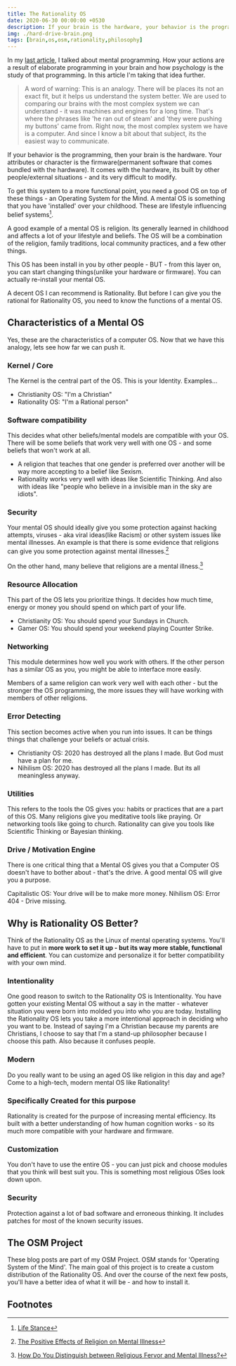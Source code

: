 ```yaml
---
title: The Rationality OS
date: 2020-06-30 00:00:00 +0530
description: If your brain is the hardware, your behavior is the programming. Your attributes or character is the firmware(permanent software that comes bundled with the hardware). It comes with the hardware, its built by other people/external situations – and its very difficult to modify. To get this system to a more functional point, you need a good OS on top of these things – an Operating System for the Mind.
img: ./hard-drive-brain.png
tags: [brain,os,osm,rationality,philosophy]
---
```


In my [last article](http://blog.binnyva.com/2020/05/mental-programming/), I talked about mental programming. How your actions are a result of elaborate programming in your brain and how psychology is the study of that programming. In this article I'm taking that idea further.

> A word of warning: This is an analogy. There will be places its not an exact fit, but it helps us understand the system better. We are used to comparing our brains with the most complex system we can understand - it was machines and engines for a long time. That's where the phrases like 'he ran out of steam' and 'they were pushing my buttons' came from. Right now, the most complex system we have is a computer. And since I know a bit about that subject, its the easiest way to communicate.

If your behavior is the programming, then your brain is the hardware. Your attributes or character is the firmware(permanent software that comes bundled with the hardware). It comes with the hardware, its built by other people/external situations - and its very difficult to modify.

To get this system to a more functional point, you need a good OS on top of these things - an Operating System for the Mind. A mental OS is something that you have 'installed' over your childhood. These are lifestyle influencing belief systems[^1].

A good example of a mental OS is religion. Its generally learned in childhood and affects a lot of your lifestyle and beliefs. The OS will be a combination of the religion, family traditions, local community practices, and a few other things.

This OS has been install in you by other people - BUT - from this layer on, you can start changing things(unlike your hardware or firmware). You can actually re-install your mental OS.

A decent OS I can recommend is Rationality. But before I can give you the rational for Rationality OS, you need to know the functions of a mental OS.

## Characteristics of a Mental OS

Yes, these are the characteristics of a computer OS. Now that we have this analogy, lets see how far we can push it.

### Kernel / Core

The Kernel is the central part of the OS. This is your Identity. Examples...

* Christianity OS: "I'm a Christian"
* Rationality OS: "I'm a Rational person"

### Software compatibility

This decides what other beliefs/mental models are compatible with your OS. There will be some beliefs that work very well with one OS - and some beliefs that won't work at all.

* A religion that teaches that one gender is preferred over another will be way more accepting to a belief like Sexism. 
* Rationality works very well with ideas like Scientific Thinking. And also with ideas like "people who believe in a invisible man in the sky are idiots".

### Security

Your mental OS should ideally give you some protection against hacking attempts, viruses - aka viral ideas(like Racism) or other system issues like mental illnesses. An example is that there is some evidence that religions can give you some protection against mental illnesses.[^2]

On the other hand, many believe that religions are a mental illness.[^3]

### Resource Allocation

This part of the OS lets you prioritize things. It decides how much time, energy or money you should spend on which part of your life.

* Christianity OS: You should spend your Sundays in Church.
* Gamer OS: You should spend your weekend playing Counter Strike.

### Networking

This module determines how well you work with others. If the other person has a similar OS as you, you might be able to interface more easily. 

Members of a same religion can work very well with each other - but the stronger the OS programming, the more issues they will have working with members of other religions.

### Error Detecting

This section becomes active when you run into issues. It can be things things that challenge your beliefs or actual crisis.

* Christianity OS: 2020 has destroyed all the plans I made. But God must have a plan for me.
* Nihilism OS: 2020 has destroyed all the plans I made. But its all meaningless anyway. 

### Utilities

This refers to the tools the OS gives you: habits or practices that are a part of this OS. Many religions give you meditative tools like praying. Or networking tools like going to church. Rationality can give you tools like Scientific Thinking or Bayesian thinking.

### Drive / Motivation Engine

There is one critical thing that a Mental OS gives you that a Computer OS doesn't have to bother about - that's the drive. A good mental OS will give you a purpose. 

Capitalistic OS: Your drive will be to make more money.
Nihilism OS: Error 404 - Drive missing.

## Why is Rationality OS Better?

Think of the Rationality OS as the Linux of mental operating systems. You'll have to put in **more work to set it up - but its way more stable, functional and efficient**. You can customize and personalize it for better compatibility with your own mind.

### Intentionality

One good reason to switch to the Rationality OS is Intentionality. You have gotten your existing Mental OS without a say in the matter - whatever situation you were born into molded you into who you are today. Installing the Rationality OS lets you take a more intentional approach in deciding who you want to be. Instead of saying I'm a Christian because my parents are Christians, I choose to say that I'm a stand-up philosopher because I choose this path. Also because it confuses people.

### Modern

Do you really want to be using an aged OS like religion in this day and age? Come to a high-tech, modern mental OS like Rationality!

### Specifically Created for this purpose

Rationality is created for the purpose of increasing mental efficiency. Its built with a better understanding of how human cognition works - so its much more compatible with your hardware and firmware.

### Customization

You don't have to use the entire OS - you can just pick and choose modules that you think will best suit you. This is something most religious OSes look down upon.

### Security

Protection against a lot of bad software and erroneous thinking. It includes patches for most of the known security issues.


## The OSM Project

These blog posts are part of my OSM Project. OSM stands for 'Operating System of the Mind'. The main goal of this project is to create a custom distribution of the Rationality OS. And over the course of the next few posts, you'll have a better idea of what it will be - and how to install it.


## Footnotes
[^1]: [Life Stance](https://en.wikipedia.org/wiki/Life_stance)
[^2]: [The Positive Effects of Religion on Mental Illness](https://ifstudies.org/blog/the-positive-effects-of-religion-on-mental-illness)
[^3]: [How Do You Distinguish between Religious Fervor and Mental Illness?](https://blogs.scientificamerican.com/mind-guest-blog/how-do-you-distinguish-between-religious-fervor-and-mental-illness/)
